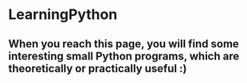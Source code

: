 # LearningPython

## When you reach this page, you will find some interesting small Python programs, which are theoretically or practically useful :)
